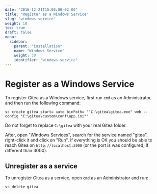 ```yaml
---
date: "2016-12-21T15:00:00-02:00"
title: "Register as a Windows Service"
slug: "windows-service"
weight: 10
toc: true
draft: false
menu:
  sidebar:
    parent: "installation"
    name: "Windows Service"
    weight: 30
    identifier: "windows-service"
---
```


# Register as a Windows Service

To register Gitea as a Windows service, first run `cmd` as an Administrator, and then run the following command:

```
sc create gitea start= auto binPath= ""C:\gitea\gitea.exe" web --config "C:\gitea\custom\conf\app.ini""
```

Do not forget to replace `C:\gitea` with your real Gitea folder.

After, open "Windows Services", search for the service named "gitea", right-click it and click on "Run". If everything is OK you should be able to reach Gitea on `http://localhost:3000` (or the port is was configured, if different than 3000).

## Unregister as a service

To unregister Gitea as a service, open `cmd` as an Administrator and run:

```
sc delete gitea
```

